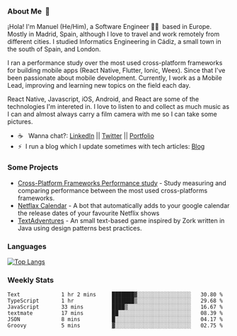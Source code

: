 ### About Me &nbsp;🐢

¡Hola! I'm Manuel (He/Him), a Software Engineer 👨‍💻 &nbsp;based in Europe. Mostly in Madrid, Spain, although I love to travel and work remotely from different cities. I studied Informatics Engineering in Cádiz, a small town in the south of Spain, and London. 

I ran a performance study over the most used cross-platform frameworks for building mobile apps (React Native, Flutter, Ionic, Weex). Since that I've been passionate about mobile development. Currently, I work as a Mobile Lead, improving and learning new topics on the field each day.

React Native, Javascript, iOS, Android, and React are some of the technologies I'm intereted in. I love to listen to and collect as much music as I can and almost always carry a film camera with me so I can take some pictures.

- ☕️ &nbsp; Wanna chat?: [LinkedIn](https://www.linkedin.com/in/manuelrdsg) || [Twitter](https://twitter.com/manuelrdsg) || [Portfolio](https://me.manuelrdsg.com)
- ⚡️&nbsp; I run a blog which I update sometimes with tech articles: [Blog](https://manuelrdsg.com)

### Some Projects

- [Cross-Platform Frameworks Performance study](https://rodin.uca.es/handle/10498/20951) - Study measuring and comparing performance between the most used cross-platforms frameworks.
- [Netflax Calendar](https://github.com/manuelrdsg/NetflaxCalendar) - A bot that automatically adds to your google calendar the release dates of your favourite Netflix shows
- [TextAdventures](https://github.com/manuelrdsg/TextAdventures) - An small text-based game inspired by Zork written in Java using design patterns best practices.

### Languages

[![Top Langs](https://github-readme-stats.vercel.app/api/top-langs/?username=manuelrdsg&layout=compact&langs_count=9&hide=html)](https://github.com/manuelrdsg)

### Weekly Stats

<!--START_SECTION:waka-->

```text
Text             1 hr 2 mins     ███████▓░░░░░░░░░░░░░░░░░   30.80 %
TypeScript       1 hr            ███████▒░░░░░░░░░░░░░░░░░   29.68 %
JavaScript       33 mins         ████▒░░░░░░░░░░░░░░░░░░░░   16.67 %
textmate         17 mins         ██░░░░░░░░░░░░░░░░░░░░░░░   08.39 %
JSON             8 mins          █░░░░░░░░░░░░░░░░░░░░░░░░   04.17 %
Groovy           5 mins          ▓░░░░░░░░░░░░░░░░░░░░░░░░   02.75 %
```

<!--END_SECTION:waka-->
